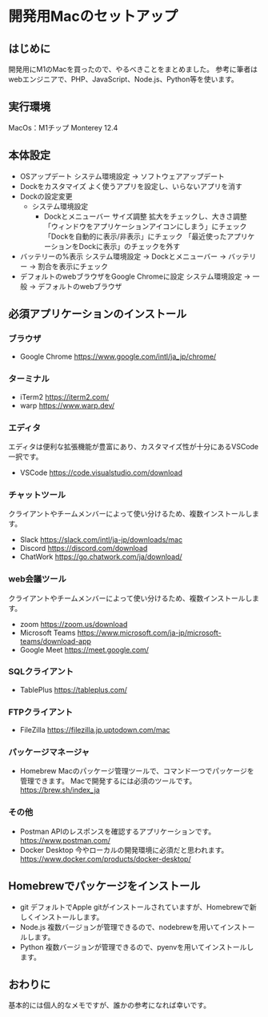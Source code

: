 # 開発用Macのセットアップ
## はじめに
開発用にM1のMacを買ったので、やるべきことをまとめました。
参考に筆者はwebエンジニアで、PHP、JavaScript、Node.js、Python等を使います。

## 実行環境
MacOs：M1チップ Monterey 12.4

## 本体設定
- OSアップデート
システム環境設定 → ソフトウェアアップデート
- Dockをカスタマイズ
よく使うアプリを設定し、いらないアプリを消す
- Dockの設定変更
  - システム環境設定
    - Dockとメニューバー
サイズ調整
拡大をチェックし、大きさ調整
「ウィンドウをアプリケーションアイコンにしまう」にチェック
「Dockを自動的に表示/非表示」にチェック
「最近使ったアプリケーションをDockに表示」のチェックを外す
- バッテリーの%表示
システム環境設定 → Dockとメニューバー → バッテリー → 割合を表示にチェック
- デフォルトのwebブラウザをGoogle Chromeに設定
システム環境設定 → 一般 → デフォルトのwebブラウザ

## 必須アプリケーションのインストール
### ブラウザ
- Google Chrome
https://www.google.com/intl/ja_jp/chrome/

### ターミナル
- iTerm2
https://iterm2.com/
- warp
https://www.warp.dev/

### エディタ
エディタは便利な拡張機能が豊富にあり、カスタマイズ性が十分にあるVSCode一択です。
- VSCode
https://code.visualstudio.com/download

### チャットツール
クライアントやチームメンバーによって使い分けるため、複数インストールします。
- Slack
https://slack.com/intl/ja-jp/downloads/mac
- Discord
https://discord.com/download
- ChatWork
https://go.chatwork.com/ja/download/

### web会議ツール
クライアントやチームメンバーによって使い分けるため、複数インストールします。
- zoom
https://zoom.us/download
- Microsoft Teams
https://www.microsoft.com/ja-jp/microsoft-teams/download-app
- Google Meet
https://meet.google.com/

### SQLクライアント
- TablePlus
https://tableplus.com/

### FTPクライアント
- FileZilla
https://filezilla.jp.uptodown.com/mac

### パッケージマネージャ
- Homebrew
Macのパッケージ管理ツールで、コマンド一つでパッケージを管理できます。
Macで開発するには必須のツールです。
https://brew.sh/index_ja

### その他
- Postman
APIのレスポンスを確認するアプリケーションです。
https://www.postman.com/
- Docker Desktop
今やローカルの開発環境に必須だと思われます。
https://www.docker.com/products/docker-desktop/

## Homebrewでパッケージをインストール
- git
デフォルトでApple gitがインストールされていますが、Homebrewで新しくインストールします。
- Node.js
複数バージョンが管理できるので、nodebrewを用いてインストールします。
- Python
複数バージョンが管理できるので、pyenvを用いてインストールします。


## おわりに
基本的には個人的なメモですが、誰かの参考になれば幸いです。